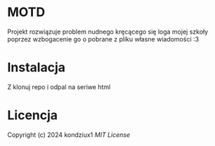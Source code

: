 # MOTD
Projekt rozwiązuje problem nudnego kręcącego się loga mojej szkoły poprzez wzbogacenie go o pobrane z pliku własne wiadomości :3
# Instalacja
Z klonuj repo i odpal na seriwe html
# Licencja
Copyright (c) 2024 kondziux1 *MIT License*
